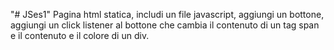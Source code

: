 "# JSes1" 
Pagina html statica, includi un file javascript, aggiungi un bottone, aggiungi un click listener al bottone che cambia il contenuto di un tag span e il contenuto e il colore di un div.